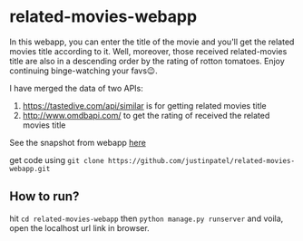 # related-movies-webapp
In this webapp, you can enter the title of the movie and you'll get the related movies title according to it. Well, moreover, those received related-movies title are also in a descending order by the rating of rotton tomatoes. Enjoy continuing binge-watching your favs😉.

I have merged the data of two APIs:
1. https://tastedive.com/api/similar is for getting related movies title
2. http://www.omdbapi.com/ to get the rating of received the related movies title

See the snapshot from webapp [here](https://github.com/justinpatel/related-movies-webapp/raw/master/snapshot.JPG)

get code using ```git clone https://github.com/justinpatel/related-movies-webapp.git```

## How to run?
hit ```cd related-movies-webapp```
then ```python manage.py runserver``` and voila, open the localhost url link in browser.

